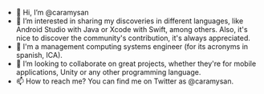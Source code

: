 - 👋 Hi, I’m @caramysan
- 👀 I’m interested in sharing my discoveries in different languages, like Android Studio with Java or Xcode with Swift, among others. Also, it's nice to discover the community's contribution, it's always appreciated.
- 🌱 I'm a management computing systems engineer (for its acronyms in spanish, ICA).
- 💞️ I’m looking to collaborate on great projects, whether they're for mobile applications, Unity or any other programming language.
- 📫 How to reach me? You can find me on Twitter as @caramysan.

<!---
caramysan/caramysan is a ✨ special ✨ repository because its `README.md` (this file) appears on your GitHub profile.
You can click the Preview link to take a look at your changes.
--->
